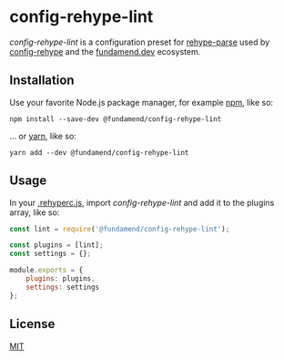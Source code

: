 # config-rehype-lint

_config-rehype-lint_ is a configuration preset for [rehype-parse] used by [config-rehype] and the [fundamend.dev] ecosystem.

## Installation

Use your favorite Node.js package manager, for example [npm], like so:

    npm install --save-dev @fundamend/config-rehype-lint

... or [yarn], like so:

    yarn add --dev @fundamend/config-rehype-lint

## Usage

In your [.rehyperc.js], import _config-rehype-lint_ and add it to the plugins array, like so:

```js
const lint = require('@fundamend/config-rehype-lint');

const plugins = [lint];
const settings = {};

module.exports = {
	plugins: plugins,
	settings: settings
};
```

## License

[MIT]

[fundamend.dev]: https://fundamend.dev
[mit]: https://choosealicense.com/licenses/mit/
[npm]: https://www.npmjs.com/
[config-rehype]: https://github.com/fundamend/config-rehype
[rehype-parse]: https://github.com/rehypejs/rehype/tree/master/packages/rehype-parse
[.rehyperc.js]: https://github.com/unifiedjs/unified-engine/blob/master/doc/configure.md
[yarn]: https://yarnpkg.com/
